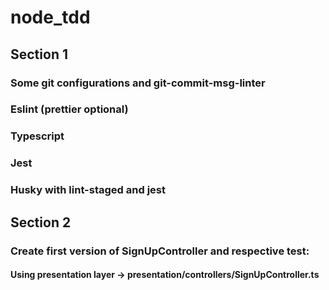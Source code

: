# node_tdd

## Section 1
### Some git configurations and git-commit-msg-linter
### Eslint (prettier optional)
### Typescript
### Jest
### Husky with lint-staged and jest

## Section 2
### Create first version of SignUpController and respective test:
#### Using presentation layer -> presentation/controllers/SignUpController.ts
